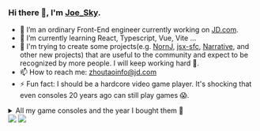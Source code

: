 ### Hi there 👋, I'm [Joe_Sky](https://www.zhihu.com/people/zhou-tao-49-55).

<!--
**joe-sky/joe-sky** is a ✨ _special_ ✨ repository because its `README.md` (this file) appears on your GitHub profile.

Here are some ideas to get you started:

- 🔭 I’m currently working on ...
- 🌱 I’m currently learning ...
- 👯 I’m looking to collaborate on ...
- 🤔 I’m looking for help with ...
- 💬 Ask me about ...
- 📫 How to reach me: ...
- 😄 Pronouns: ...
- ⚡ Fun fact: ...
-->

- 🔭 I’m an ordinary Front-End engineer currently working on [JD.com](https://www.jd.com/).
- 🌱 I’m currently learning React, Typescript, Vue, Vite ...
- 👯 I'm trying to create some projects(e.g. [NornJ](https://github.com/joe-sky/nornj), [jsx-sfc](https://github.com/joe-sky/jsx-sfc), [Narrative](https://github.com/joe-sky/narrative), and other new projects) that are useful to the community and expect to be recognized by more people. I will keep working hard 💪.
- 📫 How to reach me: zhoutaoinfo@jd.com
- ⚡ Fun fact: I should be a hardcore video game player. It's shocking that even consoles 20 years ago can still play games 😱.
<details>
<summary>
All my game consoles and the year I bought them 🧐
</summary>
<ul>
  <li>Play Station (2000)</li>
  <li>Play Station 2 (2002)</li>
  <li>Play Station 3 (2014)</li>
  <li>Play Station 4 (2020)</li>
  <li>Play Station Portable (2007)</li>
  <li>Play Station Portable Go (2011)</li>
  <li>Play Station Vita (2016)</li>
  <li>Play Station VR (2020)</li>
  <li>Play Station Classic (2020)</li>
  <li>Xbox (2003)</li>
  <li>Xbox 360 (2009)</li>
  <li>Xbox One X (2019)</li>
  <li>Nintendo Switch (2019,2020)</li>
  <li>Nintendo Switch Lite (2020)</li>
  <li>Nintendo 3DSLL (2013)</li>
  <li>Nintendo DS (2017)</li>
  <li>Nintendo DS Lite (2006)</li>
  <li>Nintendo DSLL (2010)</li>
  <li>Nintendo Game Cube (2005)</li>
  <li>Nintendo Super Famicom (2018)</li>
  <li>Nintendo Famicom (1993,2018)</li>
  <li>Game Boy (1998)</li>
  <li>Game Boy Pocket (1998)</li>
  <li>Game Boy Light (2017)</li>
  <li>Game Boy Color (1999)</li>
  <li>Game Boy Advance (2002)</li>
  <li>Game Boy Advance SP (2004)</li>
  <li>Game Boy Micro (2005,2021)</li>
  <li>Sega Game Gear (1999,2017)</li>
  <li>Sega Game Gear Micro (2021)</li>
  <li>Sega Mega Drive (1996)</li>
  <li>Sega Mega Drive Mini (2021)</li>
  <li>Sega Genesis Nomad (1999)</li>
  <li>Sega Saturn (2020)</li>
  <li>Sega Dreamcast (2001)</li>
</ul>
</details>

<img  src="https://github-readme-stats.vercel.app/api?username=joe-sky&show_icons=true&hide_title=true&theme=radical" />
<img  src="https://github-readme-stats.vercel.app/api/top-langs/?username=joe-sky&hide_langs_below=1&theme=radical" />
